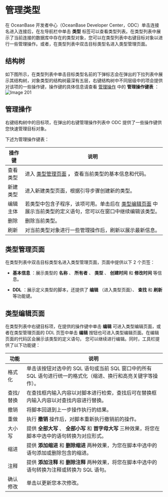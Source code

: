 管理类型 
=========================

在 OceanBase 开发者中心（OceanBase Developer Center，ODC）单击连接名进入连接后，在左导航栏中单击 **类型** 标签可以查看类型列表。在类型列表中展示了当前连接的数据库中存在的类型对象，您可以在类型列表中右键目标对象以进行一些管理操作。或者，在类型列表中双击目标类型名进入类型管理页面。

结构树 
------------------------

如下图所示，在类型列表中单击目标类型名前的下弹标志会在弹出的下拉列表中展示其结构树，对象类型的结构树最深有五层，右键结构树中不同层级中的项会提供对该项的一些操作键，操作键的具体信息请查看 [管理操作](#管理操作) 中的 **管理操作键表** ：![Image 201](https://help-static-aliyun-doc.aliyuncs.com/assets/img/zh-CN/5431973161/p241434.png)

管理操作 
-------------------------

右键结构树中的目标项，在弹出的右键管理操作列表中 ODC 提供了一些操作键供您快速管理目标对象。

下述为管理操作键表：


| 操作键  |                                               说明                                                |
|------|-------------------------------------------------------------------------------------------------|
| 查看类型 | 进入 [类型管理页面](#类型管理页面) **，** 查看当前类型的基本信息和代码。                         |
| 新建类型 | 进入新建类型页面，根据引导步骤创建新的类型。                                                                          |
| 编辑主体 | 若类型中包含子程序，该项可用。单击后在 [类型编辑页面](#类型编辑页面) 中展示当前类型的定义语句，您可以在窗口中继续编辑该类型。 |
| 删除   | 删除当前类型。                                                                                         |
| 刷新   | 对当前类型对象进行一些管理操作后，刷新以展示最新信息。                                                                     |



类型管理页面 
---------------------------

在类型列表中双击目标类型名进入类型管理页面，页面中提供以下 2 个页签：

* **基本信息** ：展示类型的 **名称** 、 **所有者** 、 **类型** 、 **创建时间** 和 **修改时间** 等信息。

* **DDL** ：展示定义类型的脚本，还提供了 **编辑** （进入类型页面）、 **查找** 和 **刷新** 等功能键。

  




类型编辑页面 
---------------------------

在类型列表中右键目标项，在提供的操作键中单击 **编辑** 可进入类型编辑页面，或者在类型管理页面的 DDL 页签中单击 **编辑** 按钮也可进入类型编辑页面。在编辑页面的代码区会展示该类型的定义语句， 您可以继续进行编辑。同时，工具栏提供了以下功能键：


|  功能   |                               说明                               |
|-------|----------------------------------------------------------------|
| 格式化   | 单击该按钮对选中的 SQL 语句或当前 SQL 窗口中的所有 SQL 语句进行统一的格式化（缩进、换行和高亮关键字等操作）。 |
| 查找/替换 | 在查找框内输入内容以对脚本进行检索，查找后可在替换框内输入内容以对查找内容进行替换。                     |
| 撤销    | 将脚本回退到上一步操作执行的结果。                                              |
| 重做    | 执行 **撤销** 操作后，对脚本重新执行撤销前的操作。                                   |
| 大小写   | 提供 **全部大写** 、 **全部小写** 和 **首字母大写** 三种效果，将您在脚本中选中的语句转换为对应形式。    |
| 缩进    | 提供 **添加缩进** 和 **删除缩进** 两种效果，为您在脚本中选中的语句添加或删除包含的缩进。             |
| 注释    | 提供 **添加注释** 和 **删除注释** 两种效果，将您在脚本中选中的语句转换为注释或转换为 SQL 语句。       |
| 确认修改  | 单击以更新您本次修改。                                                    |


